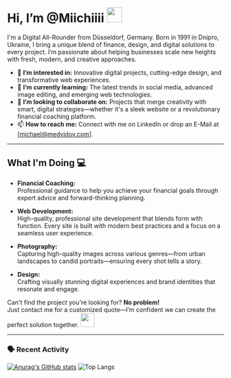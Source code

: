 <!--  ✨ Coded by
███╗   ███╗██╗██╗ ██████╗██╗  ██╗██╗██╗██╗██╗██╗
████╗ ████║██║██║██╔════╝██║  ██║██║██║██║██║██║
██╔████╔██║██║██║██║     ███████║██║██║██║██║██║
██║╚██╔╝██║██║██║██║     ██╔══██║██║██║██║██║╚═╝
██║ ╚═╝ ██║██║██║╚██████╗██║  ██║██║██║██║██║██╗
╚═╝     ╚═╝╚═╝╚═╝ ╚═════╝╚═╝  ╚═╝╚═╝╚═╝╚═╝╚═╝╚═╝     
-->
# Hi, I’m @Miichiiii <img src="https://github.com/TheDudeThatCode/TheDudeThatCode/blob/master/Assets/Hi.gif" width="35" />

I'm a Digital All-Rounder from Düsseldorf, Germany. Born in 1991 in Dnipro, Ukraine, I bring a unique blend of finance, design, and digital solutions to every project. I’m passionate about helping businesses scale new heights with fresh, modern, and creative approaches.

- 👀 **I’m interested in:** Innovative digital projects, cutting-edge design, and transformative web experiences.
- 🌱 **I’m currently learning:** The latest trends in social media, advanced image editing, and emerging web technologies.
- 💞️ **I’m looking to collaborate on:** Projects that merge creativity with smart, digital strategies—whether it's a sleek website or a revolutionary financial coaching platform.
- 📫 **How to reach me:** Connect with me on LinkedIn or drop an E-Mail at [michael@medvidov.com].

---

## What I'm Doing 💻

- **Financial Coaching:**  
  Professional guidance to help you achieve your financial goals through expert advice and forward-thinking planning.

- **Web Development:**  
  High-quality, professional site development that blends form with function. Every site is built with modern best practices and a focus on a seamless user experience.

- **Photography:**  
  Capturing high-quality images across various genres—from urban landscapes to candid portraits—ensuring every shot tells a story.

- **Design:**  
  Crafting visually stunning digital experiences and brand identities that resonate and engage.

Can't find the project you're looking for? 
 **No problem!**
<br>Just contact me for a customized quote—I’m confident we can create the perfect solution together. <img src="https://github.com/TheDudeThatCode/TheDudeThatCode/blob/master/Assets/Handshake.gif" height="32px">


---

### 🗣 Recent Activity

[![Anurag's GitHub stats](https://github-readme-stats.vercel.app/api?username=Miichiiii)](https://github.com/Miichiiii/github-readme-stats)                    ![Top Langs](https://github-readme-stats.vercel.app/api/top-langs/?username=Miichiiii&hide_progress=true)

